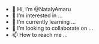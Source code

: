 - 👋 Hi, I’m @NatalyAmaru
- 👀 I’m interested in ...
- 🌱 I’m currently learning ...
- 💞️ I’m looking to collaborate on ...
- 📫 How to reach me ...

<!---
NatalyAmaru/NatalyAmaru is a ✨ special ✨ repository because its `README.md` (this file) appears on your GitHub profile.
You can click the Preview link to take a look at your changes.
--->

